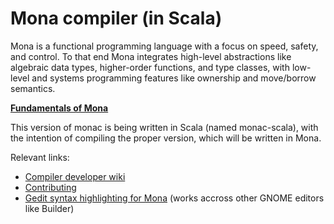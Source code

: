 Mona compiler (in Scala)
========================

Mona is a functional programming language with a focus on speed, safety, and control. To that end Mona integrates high-level abstractions like algebraic data types, higher-order functions, and type classes, with low-level and systems programming features like ownership and move/borrow semantics.

[**Fundamentals of Mona**](http://jancorazza.com/2015/10/02/fundamentals-of-mona/)

This version of monac is being written in Scala (named monac-scala), with the intention of compiling the proper version, which will be written in Mona.

Relevant links:

 - [Compiler developer wiki](https://github.com/corazza/monac-scala/wiki)
 - [Contributing](https://github.com/corazza/monac-scala/wiki/Contributing-to-monac)
 - [Gedit syntax highlighting for Mona](https://github.com/corazza/mona-gedit) (works accross other GNOME editors like Builder)
